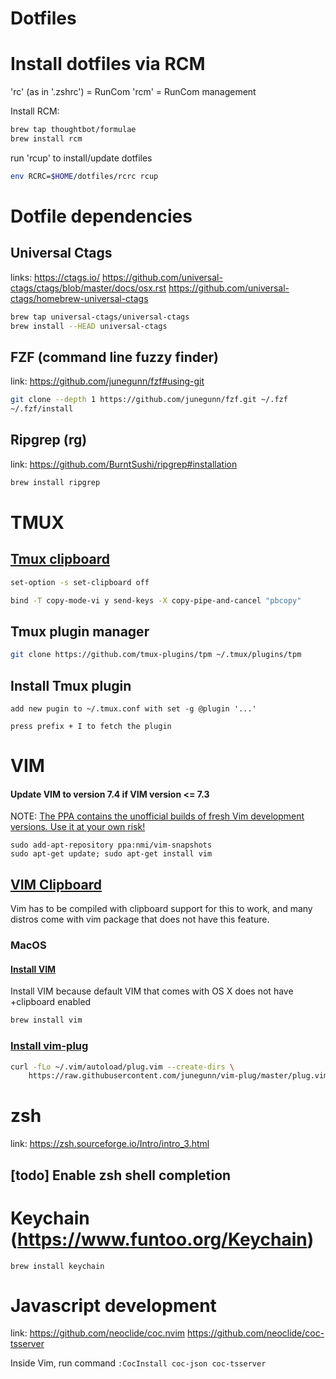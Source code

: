 # Dotfiles

# Install dotfiles via RCM

'rc' (as in '.zshrc') = RunCom
'rcm' = RunCom management

Install RCM:

```zsh
brew tap thoughtbot/formulae
brew install rcm
```

run 'rcup' to install/update dotfiles

```zsh
env RCRC=$HOME/dotfiles/rcrc rcup
```

# Dotfile dependencies

## Universal Ctags

links:
https://ctags.io/
https://github.com/universal-ctags/ctags/blob/master/docs/osx.rst
https://github.com/universal-ctags/homebrew-universal-ctags

```zsh
brew tap universal-ctags/universal-ctags
brew install --HEAD universal-ctags
```

## FZF (command line fuzzy finder)

link: https://github.com/junegunn/fzf#using-git

```zsh
git clone --depth 1 https://github.com/junegunn/fzf.git ~/.fzf
~/.fzf/install
```

## Ripgrep (rg)

link: https://github.com/BurntSushi/ripgrep#installation

```zsh
brew install ripgrep
```

# TMUX

## [Tmux clipboard](https://bit.ly/2F3xQPd)

```zsh
set-option -s set-clipboard off
```

```zsh
bind -T copy-mode-vi y send-keys -X copy-pipe-and-cancel "pbcopy"
```

## Tmux plugin manager

```zsh
git clone https://github.com/tmux-plugins/tpm ~/.tmux/plugins/tpm
```

## Install Tmux plugin

```
add new pugin to ~/.tmux.conf with set -g @plugin '...'
```

```
press prefix + I to fetch the plugin
```

# VIM

#### Update VIM to version 7.4 if VIM version <= 7.3

NOTE: [The PPA contains the unofficial builds of fresh Vim development versions. Use it at your own risk!](http://ubuntuhandbook.org/index.php/2013/08/upgrade-vim-7-4-ubuntu/)

```
sudo add-apt-repository ppa:nmi/vim-snapshots
sudo apt-get update; sudo apt-get install vim
```

## [VIM Clipboard](https://bit.ly/2TTyubi)

Vim has to be compiled with clipboard support for this to work, and many distros come with vim package that does not have this feature.

### MacOS

#### [Install VIM](https://bit.ly/2FUxZVN)

Install VIM because default VIM that comes with OS X does not have +clipboard enabled

```zsh
brew install vim
```

### [Install vim-plug](https://github.com/junegunn/vim-plug)

```zsh
curl -fLo ~/.vim/autoload/plug.vim --create-dirs \
    https://raw.githubusercontent.com/junegunn/vim-plug/master/plug.vim
```

# zsh

link: https://zsh.sourceforge.io/Intro/intro_3.html

## [todo] Enable zsh shell completion

# Keychain (https://www.funtoo.org/Keychain)

```
brew install keychain
```

# Javascript development

link:
https://github.com/neoclide/coc.nvim
https://github.com/neoclide/coc-tsserver

Inside Vim, run command `:CocInstall coc-json coc-tsserver`

